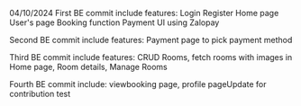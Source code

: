 04/10/2024
First BE commit include features:
Login
Register
Home page
User's page
Booking function
Payment UI using Zalopay

Second BE commit include features:
Payment page to pick payment method

Third BE commit include features:
CRUD Rooms, fetch rooms with images in Home page, Room details, Manage Rooms


Fourth BE commit include: viewbooking page, profile pageU p d a t e   f o r   c o n t r i b u t i o n   t e s t  
 
